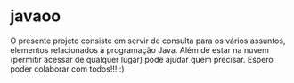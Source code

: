 # javaoo
O presente projeto consiste em servir de consulta para os vários assuntos, elementos relacionados à programação Java. 
Além de estar na nuvem (permitir acessar de qualquer lugar) pode ajudar quem precisar.
Espero poder colaborar com todos!!! :)
